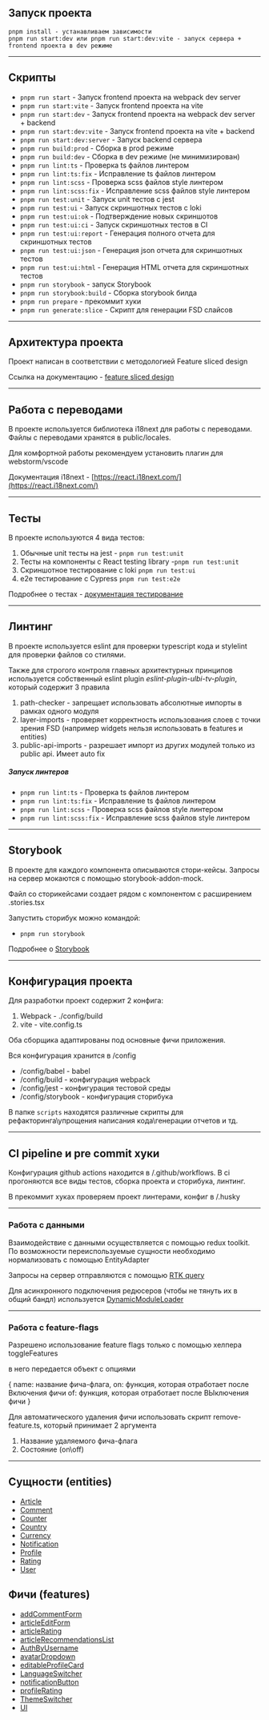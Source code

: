## Запуск проекта

```
pnpm install - устанавливаем зависимости
pnpm run start:dev или pnpm run start:dev:vite - запуск сервера + frontend проекта в dev режиме
```

---

## Скрипты

- `pnpm run start` - Запуск frontend проекта на webpack dev server
- `pnpm run start:vite` - Запуск frontend проекта на vite
- `pnpm run start:dev` - Запуск frontend проекта на webpack dev server + backend
- `pnpm run start:dev:vite` - Запуск frontend проекта на vite + backend
- `pnpm run start:dev:server` - Запуск backend сервера
- `pnpm run build:prod` - Сборка в prod режиме
- `pnpm run build:dev` - Сборка в dev режиме (не минимизирован)
- `pnpm run lint:ts` - Проверка ts файлов линтером
- `pnpm run lint:ts:fix` - Исправление ts файлов линтером
- `pnpm run lint:scss` - Проверка scss файлов style линтером
- `pnpm run lint:scss:fix` - Исправление scss файлов style линтером
- `pnpm run test:unit` - Запуск unit тестов с jest
- `pnpm run test:ui` - Запуск скриншотных тестов с loki
- `pnpm run test:ui:ok` - Подтверждение новых скриншотов
- `pnpm run test:ui:ci` - Запуск скриншотных тестов в CI
- `pnpm run test:ui:report` - Генерация полного отчета для скриншотных тестов
- `pnpm run test:ui:json` - Генерация json отчета для скриншотных тестов
- `pnpm run test:ui:html` - Генерация HTML отчета для скриншотных тестов
- `pnpm run storybook` - запуск Storybook
- `pnpm run storybook:build` - Сборка storybook билда
- `pnpm run prepare` - прекоммит хуки
- `pnpm run generate:slice` - Скрипт для генерации FSD слайсов

---

## Архитектура проекта

Проект написан в соответствии с методологией Feature sliced design

Ссылка на документацию - [feature sliced design](https://feature-sliced.design/docs/get-started/tutorial)

---

## Работа с переводами

В проекте используется библиотека i18next для работы с переводами.
Файлы с переводами хранятся в public/locales.

Для комфортной работы рекомендуем установить плагин для webstorm/vscode

Документация i18next - [https://react.i18next.com/](https://react.i18next.com/)

---

## Тесты

В проекте используются 4 вида тестов:

1. Обычные unit тесты на jest - `pnpm run test:unit`
2. Тесты на компоненты с React testing library -`pnpm run test:unit`
3. Скриншотное тестирование с loki `pnpm run test:ui`
4. e2e тестирование с Cypress `pnpm run test:e2e`

Подробнее о тестах - [документация тестирование](/docs/tests.md)

---

## Линтинг

В проекте используется eslint для проверки typescript кода и stylelint для проверки файлов со стилями.

Также для строгого контроля главных архитектурных принципов
используется собственный eslint plugin _eslint-plugin-ulbi-tv-plugin_,
который содержит 3 правила

1. path-checker - запрещает использовать абсолютные импорты в рамках одного модуля
2. layer-imports - проверяет корректность использования слоев с точки зрения FSD
   (например widgets нельзя использовать в features и entities)
3. public-api-imports - разрешает импорт из других модулей только из public api. Имеет auto fix

##### Запуск линтеров

- `pnpm run lint:ts` - Проверка ts файлов линтером
- `pnpm run lint:ts:fix` - Исправление ts файлов линтером
- `pnpm run lint:scss` - Проверка scss файлов style линтером
- `pnpm run lint:scss:fix` - Исправление scss файлов style линтером

---

## Storybook

В проекте для каждого компонента описываются стори-кейсы.
Запросы на сервер мокаются с помощью storybook-addon-mock.

Файл со сторикейсами создает рядом с компонентом с расширением .stories.tsx

Запустить сторибук можно командой:

- `pnpm run storybook`

Подробнее о [Storybook](/docs/storybook.md)

---

## Конфигурация проекта

Для разработки проект содержит 2 конфига:

1. Webpack - ./config/build
2. vite - vite.config.ts

Оба сборщика адаптированы под основные фичи приложения.

Вся конфигурация хранится в /config

- /config/babel - babel
- /config/build - конфигурация webpack
- /config/jest - конфигурация тестовой среды
- /config/storybook - конфигурация сторибука

В папке `scripts` находятся различные скрипты для рефакторинга\упрощения написания кода\генерации отчетов и тд.

---

## CI pipeline и pre commit хуки

Конфигурация github actions находится в /.github/workflows.
В ci прогоняются все виды тестов, сборка проекта и сторибука, линтинг.

В прекоммит хуках проверяем проект линтерами, конфиг в /.husky

---

### Работа с данными

Взаимодействие с данными осуществляется с помощью redux toolkit.
По возможности переиспользуемые сущности необходимо нормализовать с помощью EntityAdapter

Запросы на сервер отправляются с помощью [RTK query](/src/shared/api/rtkApi.ts)

Для асинхронного подключения редюсеров (чтобы не тянуть их в общий бандл) используется
[DynamicModuleLoader](/src/shared/lib/components/DynamicModuleLoader/DynamicModuleLoader.tsx)

---

### Работа с feature-flags

Разрешено использование feature flags только с помощью хелпера toggleFeatures

в него передается объект с опциями

{
name: название фича-флага,
on: функция, которая отработает после Включения фичи
of: функция, которая отработает после ВЫключения фичи
}

Для автоматического удаления фичи использовать скрипт remove-feature.ts,
который принимает 2 аргумента

1. Название удаляемого фича-флага
2. Состояние (on\off)

---

## Сущности (entities)

- [Article](/src/entities/Article/README.md)
- [Comment](/src/entities/Comment/README.md)
- [Counter](/src/entities/Counter/README.md)
- [Country](/src/entities/Country/README.md)
- [Currency](/src/entities/Currency/README.md)
- [Notification](/src/entities/Notification/README.md)
- [Profile](/src/entities/Profile/README.md)
- [Rating](/src/entities/Rating/README.md)
- [User](/src/entities/User/README.md)

## Фичи (features)

- [addCommentForm](/src/features/AddCommentForm/README.md)
- [articleEditForm](/src/features/ArticleEditForm/README.md)
- [articleRating](/src/features/ArticleRating/README.md)
- [articleRecommendationsList](/src/features/ArticleRecommendationsList/README.md)
- [AuthByUsername](/src/features/AuthByUsername/README.md)
- [avatarDropdown](/src/features/AvatarDropdown/README.md)
- [editableProfileCard](/src/features/EditableProfileCard/README.md)
- [LanguageSwitcher](/src/features/LanguageSwitcher/README.md)
- [notificationButton](/src/features/NotificationButton/README.md)
- [profileRating](/src/features/ProfileRating/README.md)
- [ThemeSwitcher](/src/features/ThemeSwitcher/README.md)
- [UI](/src/features/UI/README.md)
